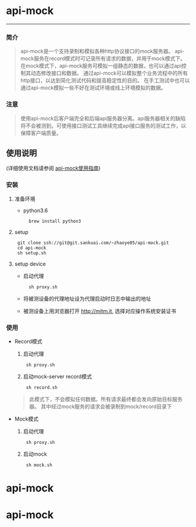 # api-mock
----
### 简介
> api-mock是一个支持录制和模拟各种http协议接口的mock服务器。
api-mock服务在record模式时可记录所有请求的数据，并用于mock模式下。
在mock模式下，api-mock服务可模拟一组静态的数据，也可以通过api控制其动态修改接口和数据。
通过api-mock可以模拟整个业务流程中的所有http接口，以达到简化测试代码和提高稳定性的目的。
在手工测试中也可以通过api-mock模拟一些不好在测试环境或线上环境模拟的数据。
 
### 注意 
> 使用api-mock后客户端完全和后端api服务器分离。api服务器相关的缺陷将不会被测到。可使用接口测试工具继续完成api接口服务的测试工作，以保障客户端质量。



## 使用说明
(详细使用文档请参阅 [api-mock使用指南](https://wiki.sankuai.com/pages/viewpage.action?pageId=835829655))

### 安装
1. 准备环境

    * python3.6
                
            brew install python3

2. setup

        git clone ssh://git@git.sankuai.com/~zhaoye05/api-mock.git
        cd api-mock
        sh setup.sh
        
3. setup device

    * 启动代理
            
            sh proxy.sh
       
    * 将被测设备的代理地址设为代理启动时日志中输出的地址
    * 被测设备上用浏览器打开 http://mitm.it, 选择对应操作系统安装证书
    
    
### 使用

* Record模式

    1. 启动代理
        
            sh proxy.sh
        
    2. 启动mock-server record模式
    
            sh record.sh
    
    >此模式下，不会模拟任何数据。所有请求最终都会发向原始目标服务器。
    其中经过mock服务的请求会被录制到mock/record目录下
    
* Mock模式

    1. 启动代理
    
            sh proxy.sh
            
    2. 启动mock
    
            sh mock.sh


# api-mock
# api-mock
